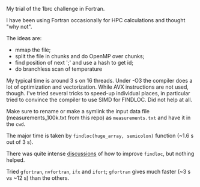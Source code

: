 My trial of the 1brc challenge in Fortran. 

I have been using Fortran occasionally for HPC calculations and thought "why not".

The ideas are: 
 - mmap the file;
 - split the file in chunks and do OpenMP over chunks;
 - find position of next ';'  and use a hash to get id;
 - do branchless scan of temperature

My typical time is around 3 s on 16 threads. Under -O3 the compiler does a lot of optimization and vectorization. While AVX instructions are not used, though. I've tried several tricks to speed-up individual places, in particular tried to convince the compiler to use SIMD for FINDLOC. Did not help at all.

Make sure to rename or make a symlink the input data file (measurements_100k.txt from this repo) as `measurements.txt` and have it in the `cwd`.

The major time is taken by `findloc(huge_array, semicolon)` function (~1.6 s out of 3 s).

There was quite intense [discussions](https://fortran-lang.discourse.group/t/1-billion-row-challenge-in-fortran-mmap-openmp-branchless-scan/7254) of how to improve `findloc`, but nothing helped.

Tried `gfortran`, `nvfortran`, `ifx` and `ifort`; `gfortran` gives much faster (~3 s vs ~12 s) than the others.
